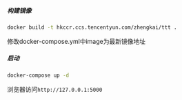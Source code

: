 
##### 构建镜像
```bash
docker build -t hkccr.ccs.tencentyun.com/zhengkai/ttt .
```
修改docker-compose.yml中image为最新镜像地址

##### 启动
```bash
docker-compose up -d
```
浏览器访问`http://127.0.0.1:5000`
